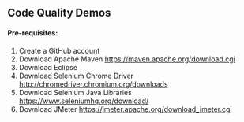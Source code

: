 <b><h2>Code Quality Demos</h2></b>

<b><h4>Pre-requisites:</h4></b>
1.	Create a GitHub account
2.	Download Apache Maven 	https://maven.apache.org/download.cgi
3.	Download Eclipse
4.	Download Selenium Chrome Driver http://chromedriver.chromium.org/downloads
5.	Download Selenium Java Libraries	https://www.seleniumhq.org/download/
6.	Download JMeter https://jmeter.apache.org/download_jmeter.cgi
